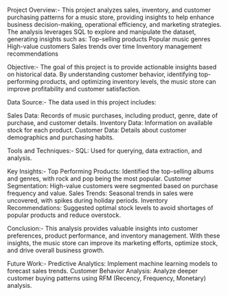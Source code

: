 
Project Overview:-
This project analyzes sales, inventory, and customer purchasing patterns for a music store, providing insights to help enhance business decision-making, operational efficiency, and marketing strategies.
The analysis leverages SQL to explore and manipulate the dataset, generating insights such as:
Top-selling products
Popular music genres
High-value customers
Sales trends over time
Inventory management recommendations

Objective:-
The goal of this project is to provide actionable insights based on historical data. By understanding customer behavior, identifying top-performing products, and optimizing inventory levels, the music store can improve profitability and customer satisfaction.

Data Source:-
The data used in this project includes:

Sales Data: Records of music purchases, including product, genre, date of purchase, and customer details.
Inventory Data: Information on available stock for each product.
Customer Data: Details about customer demographics and purchasing habits.

Tools and Techniques:-
SQL: Used for querying, data extraction, and analysis.

Key Insights:-
Top Performing Products: Identified the top-selling albums and genres, with rock and pop being the most popular.
Customer Segmentation: High-value customers were segmented based on purchase frequency and value.
Sales Trends: Seasonal trends in sales were uncovered, with spikes during holiday periods.
Inventory Recommendations: Suggested optimal stock levels to avoid shortages of popular products and reduce overstock.

Conclusion:-
This analysis provides valuable insights into customer preferences, product performance, and inventory management. With these insights, the music store can improve its marketing efforts, optimize stock, and drive overall business growth.

Future Work:-
Predictive Analytics: Implement machine learning models to forecast sales trends.
Customer Behavior Analysis: Analyze deeper customer buying patterns using RFM (Recency, Frequency, Monetary) analysis.
